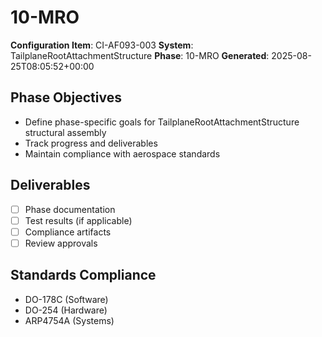 # 10-MRO

**Configuration Item**: CI-AF093-003
**System**: TailplaneRootAttachmentStructure
**Phase**: 10-MRO
**Generated**: 2025-08-25T08:05:52+00:00

## Phase Objectives
- Define phase-specific goals for TailplaneRootAttachmentStructure structural assembly
- Track progress and deliverables
- Maintain compliance with aerospace standards

## Deliverables
- [ ] Phase documentation
- [ ] Test results (if applicable)
- [ ] Compliance artifacts
- [ ] Review approvals

## Standards Compliance
- DO-178C (Software)
- DO-254 (Hardware)
- ARP4754A (Systems)

